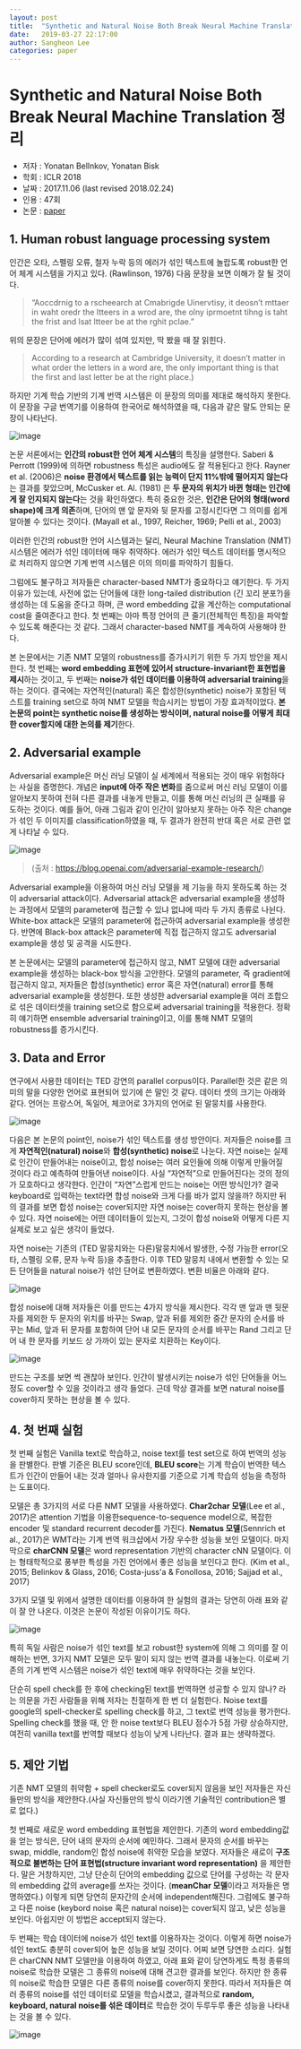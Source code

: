 ```yaml
---
layout: post
title:  "Synthetic and Natural Noise Both Break Neural Machine Translation 정리"
date:   2019-03-27 22:17:00
author: Sangheon Lee
categories: paper
---
```


# Synthetic and Natural Noise Both Break Neural Machine Translation 정리
- 저자 : Yonatan Bellnkov, Yonatan Bisk
- 학회 : ICLR 2018
- 날짜 : 2017.11.06 (last revised 2018.02.24)
- 인용 : 47회
- 논문 : [paper](https://arxiv.org/pdf/1711.02173.pdf)

## 1. Human robust language processing system
인간은 오타, 스펠링 오류, 철자 누락 등의 에러가 섞인 텍스트에 놀랍도록 robust한 언어 체계 시스템을 가지고 있다. (Rawlinson, 1976) 다음 문장을 보면 이해가 잘 될 것이다.

>“Aoccdrnig to a rscheearch at Cmabrigde Uinervtisy, it deosn’t mttaer in waht oredr the ltteers in a wrod are, the olny iprmoetnt tihng is taht the frist and lsat ltteer be at the rghit pclae.”

위의 문장은 단어에 에러가 많이 섞여 있지만, 딱 봤을 때 잘 읽힌다.
>According to a research at Cambridge University, it doesn’t matter in what order the letters in a word are, the only important thing is that the first and last letter be at the right place.)

하지만 기계 학습 기반의 기계 번역 시스템은 이 문장의 의미를 제대로 해석하지 못한다. 이 문장을 구글 번역기를 이용하여 한국어로 해석하였을 때, 다음과 같은 말도 안되는 문장이 나타난다.

![image](https://user-images.githubusercontent.com/26705935/40490565-ce639ea8-5fa6-11e8-92b1-83ff1c3d7921.png)

논문 서론에서는 **인간의 robust한 언어 체계 시스템**의 특징을 설명한다. Saberi & Perrott (1999)에 의하면 robustness 특성은 audio에도 잘 적용된다고 한다. Rayner et al. (2006)은 **noise 환경에서 텍스트를 읽는 능력이 단지 11%밖에 떨어지지 않는다**는 결과를 찾았으며, McCusker et. Al. (1981) 은 **두 문자의 위치가 바뀐 형태는 인간에게 잘 인지되지 않는다**는 것을 확인하였다. 특히 중요한 것은, **인간은 단어의 형태(word shape)에 크게 의존**하며, 단어의 맨 앞 문자와 뒷 문자를 고정시킨다면 그 의미를 쉽게 알아볼 수 있다는 것이다. (Mayall et al., 1997, Reicher, 1969; Pelli et al., 2003)

이러한 인간의 robust한 언어 시스템과는 달리, Neural Machine Translation (NMT) 시스템은 에러가 섞인 데이터에 매우 취약하다. 에러가 섞인 텍스트 데이터를 명시적으로 처리하지 않으면 기계 번역 시스템은 이의 의미를 파악하기 힘들다.

그럼에도 불구하고 저자들은 character-based NMT가 중요하다고 얘기한다. 두 가지 이유가 있는데, 사전에 없는 단어들에 대한 long-tailed distribution (긴 꼬리 분포?)을 생성하는 데 도움을 준다고 하며, 큰 word embedding 값을 계산하는 computational cost을 줄여준다고 한다. 첫 번째는 아마 특정 언어의 큰 줄기(전체적인 특징)을 파악할 수 있도록 해준다는 것 같다. 그래서 character-based NMT를 계속하여 사용해야 한다.

본 논문에서는 기존 NMT 모델의 robustness를 증가시키기 위한 두 가지 방안을 제시한다. 첫 번째는 **word embedding 표현에 있어서 structure-invariant한 표현법을 제시**하는 것이고, 두 번째는 **noise가 섞인 데이터를 이용하여 adversarial training**을 하는 것이다. 결국에는 자연적인(natural) 혹은 합성한(synthetic) noise가 포함된 텍스트를 training set으로 하여 NMT 모델을 학습시키는 방법이 가장 효과적이었다. **본 논문의 point는 synthetic noise를 생성하는 방식이며, natural noise를 어떻게 최대한 cover할지에 대한 논의를 제기**한다.

## 2. Adversarial example
 Adversarial example은 머신 러닝 모델이 실 세계에서 적용되는 것이 매우 위험하다는 사실을 증명한다. 개념은 **input에 아주 작은 변화**를 줌으로써 머신 러닝 모델이 이를 알아보지 못하여 전혀 다른 결과를 내놓게 만들고, 이를 통해 머신 러닝의 큰 실패를 유도하는 것이다. 예를 들어, 아래 그림과 같이 인간이 알아보지 못하는 아주 작은 change가 섞인 두 이미지를 classification하였을 때, 두 결과가 완전히 반대 혹은 서로 관련 없게 나타날 수 있다.

![image](https://user-images.githubusercontent.com/26705935/40494041-e95a0776-5fae-11e8-93ea-eab617f6dfdc.png)

> (출처 : https://blog.openai.com/adversarial-example-research/)

 Adversarial example을 이용하여 머신 러닝 모델을 제 기능을 하지 못하도록 하는 것이 adversarial attack이다. Adversarial attack은 adversarial example을 생성하는 과정에서 모델의 parameter에 접근할 수 있냐 없냐에 따라 두 가지 종류로 나뉜다. White-box attack은 모델의 parameter에 접근하여 adversarial example을 생성한다. 반면에 Black-box attack은 parameter에 직접 접근하지 않고도 adversarial example을 생성 및 공격을 시도한다.

 본 논문에서는 모델의 parameter에 접근하지 않고, NMT 모델에 대한 adversarial example을 생성하는 black-box 방식을 고안한다. 모델의 parameter, 즉 gradient에 접근하지 않고, 저자들은 합성(synthetic) error 혹은 자연(natural) error를 통해 adversarial example을 생성한다. 또한 생성한 adversarial example을 여러 조합으로 섞은 데이터셋을 training set으로 함으로써 adversarial training을 적용한다. 정확히 얘기하면 ensemble adversarial training이고, 이를 통해 NMT 모델의 robustness를 증가시킨다.

## 3. Data and Error
 연구에서 사용한 데이터는 TED 강연의 parallel corpus이다. Parallel한 것은 같은 의미의 말을 다양한 언어로 표현되어 있기에 쓴 말인 것 같다. 데이터 셋의 크기는 아래와 같다. 언어는 프랑스어, 독일어, 체코어로 3가지의 언어로 된 말뭉치를 사용한다.

![image](https://user-images.githubusercontent.com/26705935/40494148-2194268a-5faf-11e8-97e3-2da9031a7246.png)

 다음은 본 논문의 point인, noise가 섞인 텍스트를 생성 방안이다. 저자들은 noise를 크게 **자연적인(natural) noise**와 **합성(synthetic) noise**로 나눈다. 자연 noise는 실제로 인간이 만들어내는 noise이고, 합성 noise는 여러 요인들에 의해 이렇게 만들어질 것이다 라고 예측하여 만들어낸 noise이다. 사실 “자연적”으로 만들어진다는 것의 정의가 모호하다고 생각한다. 인간이 “자연”스럽게 만드는 noise는 어떤 방식인가? 결국 keyboard로 입력하는 text라면 합성 noise와 크게 다를 바가 없지 않을까? 하지만 뒤의 결과를 보면 합성 noise는 cover되지만 자연 noise는 cover하지 못하는 현상을 볼 수 있다. 자연 noise에는 어떤 데이터들이 있는지, 그것이 합성 noise와 어떻게 다른 지 실제로 보고 싶은 생각이 들었다.

 자연 noise는 기존의 (TED 말뭉치와는 다른)말뭉치에서 발생한, 수정 가능한 error(오타, 스펠링 오류, 문자 누락 등)을 추출한다. 이후 TED 말뭉치 내에서 변환할 수 있는 모든 단어들을 natural noise가 섞인 단어로 변환하였다. 변환 비율은 아래와 같다.

![image](https://user-images.githubusercontent.com/26705935/40494197-3d7c8414-5faf-11e8-8680-46f28b4a7314.png)

합성 noise에 대해 저자들은 이를 만드는 4가지 방식을 제시한다. 각각 맨 앞과 맨 뒷문자를 제외한 두 문자의 위치를 바꾸는 Swap, 앞과 뒤를 제외한 중간 문자의 순서를 바꾸는 Mid, 앞과 뒤 문자를 포함하여 단어 내 모든 문자의 순서를 바꾸는 Rand 그리고 단어 내 한 문자를 키보드 상 가까이 있는 문자로 치환하는 Key이다.

![image](https://user-images.githubusercontent.com/26705935/40494212-47211246-5faf-11e8-9ddc-f17b40a3f939.png)

 만드는 구조를 보면 썩 괜찮아 보인다. 인간이 발생시키는 noise가 섞인 단어들을 어느정도 cover할 수 있을 것이라고 생각 들었다. 근데 막상 결과를 보면 natural noise를 cover하지 못하는 현상을 볼 수 있다.

## 4. 첫 번째 실험
첫 번째 실험은 Vanilla text로 학습하고, noise text를 test set으로 하여 번역의 성능을 판별한다. 판별 기준은 BLEU score인데, **BLEU score**는 기계 학습이 번역한 텍스트가 인간이 만들어 내는 것과 얼마나 유사한지를 기준으로 기계 학습의 성능을 측정하는 도표이다.

모델은 총 3가지의 서로 다른 NMT 모델을 사용하였다. **Char2char 모델**(Lee et al., 2017)은 attention 기법을 이용한sequence-to-sequence model으로, 복잡한 encoder 및 standard recurrent decoder를 가진다. **Nematus 모델**(Sennrich et al., 2017)은 WMT라는 기계 번역 워크샵에서 가장 우수한 성능을 보인 모델이다. 마지막으로 **charCNN 모델**은 word representation 기반의 character cNN 모델이다. 이는 형태학적으로 풍부한 특성을 가진 언어에서 좋은 성능을 보인다고 한다. (Kim et al., 2015; Belinkov & Glass, 2016; Costa-juss'a & Fonollosa, 2016; Sajjad et al., 2017)

3가지 모델 및 위에서 설명한 데이터를 이용하여 한 실험의 결과는 당연히 아래 표와 같이 잘 안 나온다. 이것은 논문이 작성된 이유이기도 하다.

![image](https://user-images.githubusercontent.com/26705935/40530594-5aec8f78-6034-11e8-82cc-66cb918270f1.png)

특히 독일 사람은 noise가 섞인 text를 보고 robust한 system에 의해 그 의미를 잘 이해하는 반면, 3가지 NMT 모델은 모두 말이 되지 않는 번역 결과를 내놓는다. 이로써 기존의 기계 번역 시스템은 noise가 섞인 text에 매우 취약하다는 것을 보인다.

단순히 spell check를 한 후에 checking된 text를 번역하면 성공할 수 있지 않나? 라는 의문을 가진 사람들을 위해 저자는 친절하게 한 번 더 실험한다. Noise text를 google의 spell-checker로 spelling check를 하고, 그 text로 번역 성능을 평가한다. Spelling check를 했을 때, 안 한 noise text보다 BLEU 점수가 5점 가량 상승하지만, 여전히 vanilla text를 번역할 때보다 성능이 낮게 나타난다. 결과 표는 생략하겠다.

## 5. 제안 기법

기존 NMT 모델의 취약함 + spell checker로도 cover되지 않음을 보인 저자들은 자신들만의 방식을 제안한다.(사실 자신들만의 방식 이라기엔 기술적인 contribution은 별로 없다.)

첫 번째로 새로운 word embedding 표현법을 제안한다. 기존의 word embedding값을 얻는 방식은, 단어 내의 문자의 순서에 예민하다. 그래서 문자의 순서를 바꾸는 swap, middle, random인 합성 noise에 취약한 모습을 보였다. 저자들은 새로이 **구조적으로 불변하는 단어 표현법(structure invariant word representation)** 을 제안한다. 말은 거창하지만, 그냥 단순히 단어의 embedding 값으로 단어를 구성하는 각 문자의 embedding 값의 average를 쓰자는 것이다. (**meanChar 모델**이라고 저자들은 명명하였다.) 이렇게 되면 당연히 문자간의 순서에 independent해진다. 그럼에도 불구하고 다른 noise (keybord noise 혹은 natural noise)는 cover되지 않고, 낮은 성능을 보인다. 아쉽지만 이 방법은 accept되지 않는다.

두 번째는 학습 데이터에 noise가 섞인 text를 이용하자는 것이다. 이렇게 하면 noise가 섞인 text도 충분히 cover되어 높은 성능을 보일 것이다. 어찌 보면 당연한 소리다. 실험은 charCNN NMT 모델만을 이용하여 하였고, 아래 표와 같이 당연하게도 특정 종류의 noise로 학습한 모델은 그 종류의 noise에 대해 견고한 결과를 보인다. 하지만 한 종류의 noise로 학습한 모델은 다른 종류의 noise를 cover하지 못한다. 따라서 저자들은 여러 종류의 noise를 섞인 데이터로 모델을 학습시켰고, 결과적으로 **random, keyboard, natural noise를 섞은 데이터**로 학습한 것이 두루두루 좋은 성능을 나타내는 것을 볼 수 있다.

![image](https://user-images.githubusercontent.com/26705935/40530635-84953a78-6034-11e8-9c94-fbc021a4f1cb.png)
